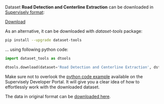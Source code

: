 Dataset **Road Detection and Centerline Extraction** can be downloaded in [Supervisely format](https://developer.supervisely.com/api-references/supervisely-annotation-json-format):

 [Download](https://assets.supervisely.com/remote/eyJsaW5rIjogInMzOi8vc3VwZXJ2aXNlbHktZGF0YXNldHMvMzEzMV9Sb2FkIERldGVjdGlvbiBhbmQgQ2VudGVybGluZSBFeHRyYWN0aW9uL3JvYWQtZGV0ZWN0aW9uLWFuZC1jZW50ZXJsaW5lLWV4dHJhY3Rpb24tRGF0YXNldE5pbmphLnRhciIsICJzaWciOiAibFhEdzEzK0JGVU5rVVlldFNxMytkSnQ1RVVybWZUVTJGYVBWWVdsc0tWQT0ifQ==?response-content-disposition=attachment%3B%20filename%3D%22road-detection-and-centerline-extraction-DatasetNinja.tar%22)

As an alternative, it can be downloaded with *dataset-tools* package:
``` bash
pip install --upgrade dataset-tools
```

... using following python code:
``` python
import dataset_tools as dtools

dtools.download(dataset='Road Detection and Centerline Extraction', dst_dir='~/dataset-ninja/')
```
Make sure not to overlook the [python code example](https://developer.supervisely.com/getting-started/python-sdk-tutorials/iterate-over-a-local-project) available on the Supervisely Developer Portal. It will give you a clear idea of how to effortlessly work with the downloaded dataset.

The data in original format can be [downloaded here](https://www.kaggle.com/datasets/ipythonx/tgrs-road/download?datasetVersionNumber=1).